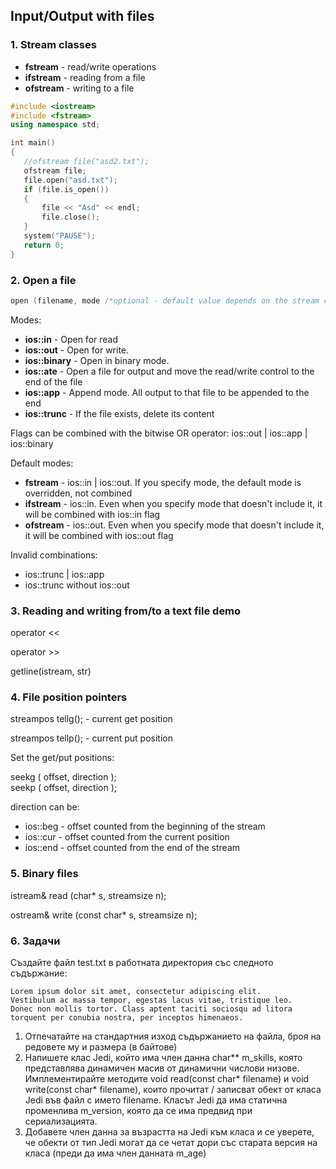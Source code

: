 ## Input/Output with files

### 1. Stream classes

 - **fstream** - read/write operations
 - **ifstream** - reading from a file
 - **ofstream** - writing to a file
 
 ```c++
 #include <iostream>
#include <fstream>
using namespace std;

int main()
{
    //ofstream file("asd2.txt");
    ofstream file;
    file.open("asd.txt");
    if (file.is_open())
    {
        file << "Asd" << endl;
        file.close();
    }
    system("PAUSE");
    return 0;
}
```

### 2. Open a file
```c++
open (filename, mode /*optional - default value depends on the stream class*/);
```
Modes:
- **ios::in** - Open for read
- **ios::out** - Open for write.
- **ios::binary** - Open in binary mode.
- **ios::ate** - Open a file for output and move the read/write control to the end of the file
- **ios::app** - Append mode. All output to that file to be appended to the end
- **ios::trunc** - If the file exists, delete its content

Flags can be combined with the bitwise OR operator: ios::out | ios::app | ios::binary

Default modes:
 - **fstream** - ios::in | ios::out. If you specify mode, the default mode is overridden, not combined 
 - **ifstream** - ios::in. Even when you specify mode that doesn't include it, it will be combined with ios::in flag
 - **ofstream** - ios::out. Even when you specify mode that doesn't include it, it will be combined with ios::out flag

Invalid combinations: 

 - ios::trunc | ios::app
 - ios::trunc without ios::out
 
### 3. Reading and writing from/to a text file demo
operator <<

operator >>

getline(istream, str)

### 4. File position pointers
streampos tellg(); - current get position

streampos tellp(); - current put position

Set the get/put positions:
    
seekg ( offset, direction );  
seekp ( offset, direction );

direction can be:

 - ios::beg - offset counted from the beginning of the stream
- ios::cur - offset counted from the current position
- ios::end - offset counted from the end of the stream

### 5. Binary files
istream& read (char* s, streamsize n);

ostream& write (const char* s, streamsize n);

### 6. Задачи

Създайте файл test.txt в работната директория със следното съдържание:
```
Lorem ipsum dolor sit amet, consectetur adipiscing elit. 
Vestibulum ac massa tempor, egestas lacus vitae, tristique leo. 
Donec non mollis tortor. Class aptent taciti sociosqu ad litora torquent per conubia nostra, per inceptos himenaeos.
```

1. Отпечатайте на стандартния изход съдържанието на файла, броя на редовете му и размера (в байтове)
2. Напишете клас Jedi, който има член данна char** m_skills, която представлява динамичен масив от динамични числови низове. Имплементирайте методите void read(const char* filename) и void write(const char* filename), които прочитат / записват обект от класа Jedi във файл с името filename. Класът Jedi да има статична променлива m_version, която да се има предвид при сериализацията.
3. Добавете член данна за възрастта на Jedi към класа и се уверете, че обекти от тип Jedi могат да се четат дори със старата версия на класа (преди да има член данната m_age)